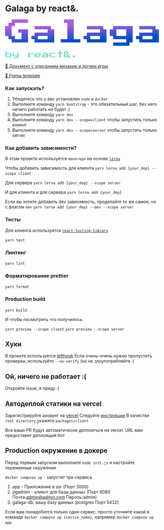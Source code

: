 # Galaga by react&.

![Galaga - game logo](./docs/images/galaga-game-logo.png)

![react&. - team logo](./docs/images/by-react-and-dot.png)

[📄 Документ с описанием механик и логики игры](/docs/design-document.md)

[🎨 Figma template](https://www.figma.com/file/HCw45jmCOZLIvle2qEWYsY/galaga?node-id=0-1)

### Как запускать?

1. Убедитесь что у вас установлен `node` и `docker`
2. Выполните команду `yarn bootstrap` - это обязательный шаг, без него ничего работать не будет :)
3. Выполните команду `yarn dev`
4. Выполните команду `yarn dev --scope=client` чтобы запустить только клиент
5. Выполните команду `yarn dev --scope=server` чтобы запустить только server

### Как добавить зависимости?

В этом проекте используется `monorepo` на основе [`lerna`](https://github.com/lerna/lerna)

Чтобы добавить зависимость для клиента
`yarn lerna add {your_dep} --scope client`

Для сервера
`yarn lerna add {your_dep} --scope server`

И для клиента и для сервера
`yarn lerna add {your_dep}`

Если вы хотите добавить dev зависимость, проделайте то же самое, но с флагом `dev`
`yarn lerna add {your_dep} --dev --scope server`

### Тесты

Для клиента используется [`react-testing-library`](https://testing-library.com/docs/react-testing-library/intro/)

`yarn test`

### Линтинг

`yarn lint`

### Форматирование prettier

`yarn format`

### Production build

`yarn build`

И чтобы посмотреть что получилось

`yarn preview --scope client`
`yarn preview --scope server`

## Хуки

В проекте используется [lefthook](https://github.com/evilmartians/lefthook)
Если очень-очень нужно пропустить проверки, используйте `--no-verify` (но не злоупотребляйте :)

## Ой, ничего не работает :(

Откройте issue, я приду :)

## Автодеплой статики на vercel

Зарегистрируйте аккаунт на [vercel](https://vercel.com/)
Следуйте [инструкции](https://vitejs.dev/guide/static-deploy.html#vercel-for-git)
В качестве `root directory` укажите `packages/client`

Все ваши PR будут автоматически деплоиться на vercel. URL вам предоставит деплоящий бот

## Production окружение в докере

Перед первым запуском выполните `node init.js` и настройте переменные окружения

`docker compose up` - запустит три сервиса

1. app - Приложение в ssr (Порт 3000)
2. pgadmin - клиент для базы данных (Порт 8080 Почта:admin@admin.com Пароль:admin)
3. galaga-db, вашу базу данных (postgres Порт 5432)

Если вам понадобится только один сервис, просто уточните какой в команде
`docker compose up {sevice_name}`, например `docker compose up app`
